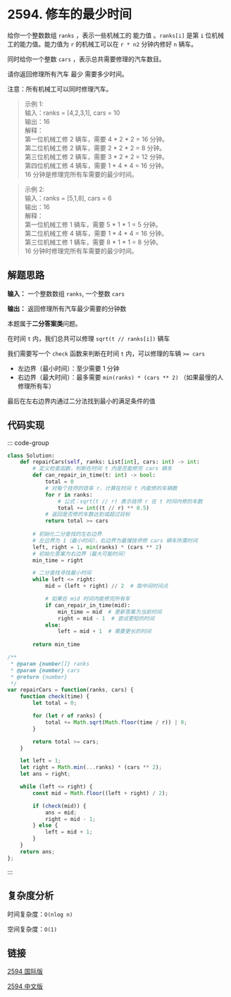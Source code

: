 # 2594. 修车的最少时间 <Badge type="warning" text="Medium" />

给你一个整数数组 `ranks` ，表示一些机械工的 能力值 。`ranks[i]` 是第 `i` 位机械工的能力值。能力值为 `r` 的机械工可以在 `r * n2` 分钟内修好 `n` 辆车。

同时给你一个整数 `cars` ，表示总共需要修理的汽车数目。

请你返回修理所有汽车 最少 需要多少时间。

注意：所有机械工可以同时修理汽车。

>示例 1:  
输入：ranks = [4,2,3,1], cars = 10   
输出：16   
解释：   
第一位机械工修 2 辆车，需要 4 * 2 * 2 = 16 分钟。   
第二位机械工修 2 辆车，需要 2 * 2 * 2 = 8 分钟。   
第三位机械工修 2 辆车，需要 3 * 2 * 2 = 12 分钟。   
第四位机械工修 4 辆车，需要 1 * 4 * 4 = 16 分钟。  
16 分钟是修理完所有车需要的最少时间。 

>示例 2:  
输入：ranks = [5,1,8], cars = 6   
输出：16   
解释：   
第一位机械工修 1 辆车，需要 5 * 1 * 1 = 5 分钟。   
第二位机械工修 4 辆车，需要 1 * 4 * 4 = 16 分钟。   
第三位机械工修 1 辆车，需要 8 * 1 * 1 = 8 分钟。   
16 分钟时修理完所有车需要的最少时间。

## 解题思路

**输入：** 一个整数数组 `ranks`, 一个整数 `cars`

**输出：** 返回修理所有汽车最少需要的分钟数

本题属于**二分答案类**问题。

在时间 `t` 内，我们总共可以修理 `sqrt(t // ranks[i])` 辆车

我们需要写一个 `check` 函数来判断在时间 `t` 内，可以修理的车辆 `>= cars`

- 左边界（最小时间）：至少需要 1 分钟
- 右边界（最大时间）：最多需要 `min(ranks) * (cars ** 2)` （如果最慢的人修理所有车）

最后在左右边界内通过二分法找到最小的满足条件的值

## 代码实现

::: code-group

```python
class Solution:
    def repairCars(self, ranks: List[int], cars: int) -> int:
        # 定义检查函数，判断在时间 t 内是否能修完 cars 辆车
        def can_repair_in_time(t: int) -> bool:
            total = 0
            # 对每个技师的效率 r，计算在时间 t 内能修的车辆数
            for r in ranks:
                # 公式：sqrt(t // r) 表示技师 r 在 t 时间内修的车数
                total += int((t // r) ** 0.5)
            # 返回是否修的车数达到或超过目标
            return total >= cars
        
        # 初始化二分查找的左右边界
        # 左边界为 1（最小时间），右边界为最慢技师修 cars 辆车所需时间
        left, right = 1, min(ranks) * (cars ** 2)
        # 初始化答案为右边界（最大可能时间）
        min_time = right

        # 二分查找寻找最小时间
        while left <= right:
            mid = (left + right) // 2  # 取中间时间点

            # 如果在 mid 时间内能修完所有车
            if can_repair_in_time(mid):
                min_time = mid  # 更新答案为当前时间
                right = mid - 1  # 尝试更短的时间
            else:
                left = mid + 1  # 需要更长的时间
        
        return min_time
```

```javascript
/**
 * @param {number[]} ranks
 * @param {number} cars
 * @return {number}
 */
var repairCars = function(ranks, cars) {
    function check(time) {
        let total = 0;

        for (let r of ranks) {
            total += Math.sqrt(Math.floor(time / r)) | 0;
        }

        return total >= cars;
    }

    let left = 1;
    let right = Math.min(...ranks) * (cars ** 2);
    let ans = right;

    while (left <= right) {
        const mid = Math.floor((left + right) / 2);

        if (check(mid)) {
            ans = mid;
            right = mid - 1;
        } else {
            left = mid + 1;
        }
    }
    return ans;
};
```

:::

## 复杂度分析

时间复杂度：`O(nlog n)`

空间复杂度：`O(1)`

## 链接

[2594 国际版](https://leetcode.com/problems/minimum-time-to-repair-cars/description/)

[2594 中文版](https://leetcode.cn/problems/minimum-time-to-repair-cars/description/)

